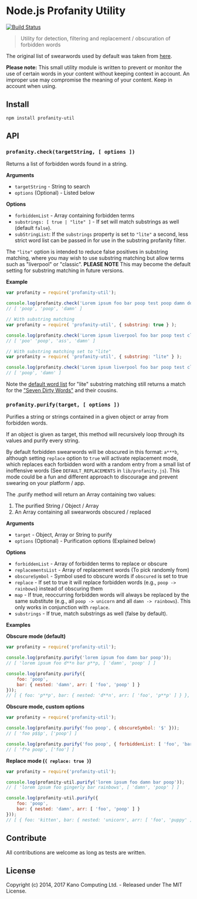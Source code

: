 # Node.js Profanity Utility

[![Build Status](https://travis-ci.org/KanoComputing/nodejs-profanity-util.svg?branch=master)](https://travis-ci.org/KanoComputing/nodejs-profanity-util)

> Utility for detection, filtering and replacement / obscuration of forbidden words

The original list of swearwords used by default was taken from [here](https://gist.github.com/jamiew/1112488).

**Please note:** This small utility module is written to prevent or monitor the use of certain words in your content without keeping context in account. An improper use may compromise the meaning of your content. Keep in account when using.

## Install

`npm install profanity-util`

## API

### `profanity.check(targetString, [ options ])`

Returns a list of forbidden words found in a string.

**Arguments**

* `targetString` - String to search
* `options` (Optional) - Listed below

**Options**

* `forbiddenList` - Array containing forbidden terms
* `substrings: [ true | "lite" ]` - If set will match substrings as well (default `false`).
* `subStringList`: If the `substrings` property is set to `"lite"` a second, less strict word list can be passed in for use in the substring profanity filter.

The `"lite"` option is intended to reduce false positives in substring matching, where you may wish to use substring matching but allow terms such as "liverpool" or "classic". __PLEASE NOTE__ This may become the default setting for substring matching in future versions.

**Example**

```javascript
var profanity = require('profanity-util');

console.log(profanity.check('Lorem ipsum foo bar poop test poop damn dolor sit..'));
// [ 'poop', 'poop', 'damn' ]

// With substring matching
var profanity = require( 'profanity-util', { substring: true } );

console.log(profanity.check('Lorem ipsum liverpool foo bar poop test classic damn dolor sit..'));
// [ 'poo' 'poop', 'ass', 'damn' ]

// With substring matching set to "lite"
var profanity = require( 'profanity-util', { substring: "lite" } );

console.log(profanity.check('Lorem ipsum liverpool foo bar poop test classic damn dolor sit..'));
// [ 'poop', 'damn' ]
```
Note the [default word list](lib/sub_string_words.json) for "lite" substring matching still returns a match for the ["Seven Dirty Words"](https://en.wikipedia.org/wiki/Seven_dirty_words) and their cousins.

### `profanity.purify(target, [ options ])`

Purifies a string or strings contained in a given object or array from forbidden words.

If an object is given as target, this method will recursively loop through its values and purify every string.

By default forbidden swearwords will be obscured in this format: `a***b`, although setting `replace` option to `true` will activate replacement mode, which replaces each forbidden word with a random entry from a small list of inoffensive words (See `DEFAULT_REPLACEMENTS` in `lib/profanity.js`). This mode could be a fun and different approach to discourage and prevent swearing on your platform / app.

The .purify method will return an Array containing two values:

1. The purified String / Object / Array
2. An Array containing all swearwords obscured / replaced

**Arguments**

* `target` - Object, Array or String to purify
* `options` (Optional) - Purification options (Explained below)

**Options**

* `forbiddenList` - Array of forbidden terms to replace or obscure
* `replacementsList` - Array of replacement words (To pick randomly from)
* `obscureSymbol` - Symbol used to obscure words if `obscured` is set to true
* `replace` - If set to true it will replace forbidden words (e.g., `poop -> rainbows`) instead of obscuring them
* `map` - If true, reoccurring forbidden words will always be replaced by the same substitute (e.g., all `poop -> unicorn` and all `damn -> rainbows`). This only works in conjunction with `replace`.
* `substrings` - If true, match substrings as well (false by default).

**Examples**

**Obscure mode (default)**

```javascript
var profanity = require('profanity-util');

console.log(profanity.purify('lorem ipsum foo damn bar poop'));
// [ 'lorem ipsum foo d**n bar p**p, [ 'damn', 'poop' ] ]

console.log(profanity.purify({
	foo: 'poop',
	bar: { nested: 'damn', arr: [ 'foo', 'poop' ] }
}));
// [ { foo: 'p**p', bar: { nested: 'd**n', arr: [ 'foo', 'p**p' ] } }, [ 'poop', 'damn', 'poop' ] ]
```

**Obscure mode, custom options**

```javascript
var profanity = require('profanity-util');

console.log(profanity.purify('foo poop', { obscureSymbol: '$' }));
// [ 'foo p$$p', ['poop'] ]

console.log(profanity.purify('foo poop', { forbiddenList: [ 'foo', 'bar' ] }));
// [ 'f*o poop', ['foo'] ]
```

**Replace mode (`{ replace: true }`)**

```javascript
var profanity = require('profanity-util');

console.log(profanity-util.purify('lorem ipsum foo damn bar poop'));
// [ 'lorem ipsum foo gingerly bar rainbows', [ 'damn', 'poop' ] ]

console.log(profanity-util.purify({
	foo: 'poop',
	bar: { nested: 'damn', arr: [ 'foo', 'poop' ] }
}));
// [ { foo: 'kitten', bar: { nested: 'unicorn', arr: [ 'foo', 'puppy' ] } }, [ 'poop', 'damn', 'poop' ] ]
```

## Contribute

All contributions are welcome as long as tests are written.

## License

Copyright (c) 2014, 2017 Kano Computing Ltd. - Released under The MIT License.

